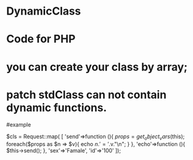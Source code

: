 # DynamicClass
# Code for PHP
# you can create your class by array;
# patch stdClass can not contain dynamic functions.

#example 


$cls = Request::map(
[
	'send'=>function (){
		$props = get_object_vars($this);
        	foreach($props as $n => $v){
                	echo $n.'='.$v."\n";
        	}
	},
	'echo'=>function (){
		 $this->send();
	},
	'sex'=>'Famale',
	'id'=>'100'
]);

